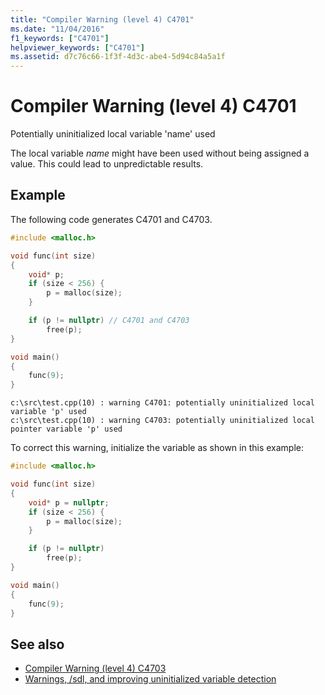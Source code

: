 ```yaml
---
title: "Compiler Warning (level 4) C4701"
ms.date: "11/04/2016"
f1_keywords: ["C4701"]
helpviewer_keywords: ["C4701"]
ms.assetid: d7c76c66-1f3f-4d3c-abe4-5d94c84a5a1f
---
```

# Compiler Warning (level 4) C4701

Potentially uninitialized local variable 'name' used

The local variable *name* might have been used without being assigned a value. This could lead to unpredictable results.

## Example

The following code generates C4701 and C4703.

```cpp
#include <malloc.h>

void func(int size)
{
    void* p;
    if (size < 256) {
        p = malloc(size);
    }

    if (p != nullptr) // C4701 and C4703
        free(p);
}

void main()
{
    func(9);
}
```

```Output
c:\src\test.cpp(10) : warning C4701: potentially uninitialized local variable 'p' used
c:\src\test.cpp(10) : warning C4703: potentially uninitialized local pointer variable 'p' used
```

To correct this warning, initialize the variable as shown in this example:

```cpp
#include <malloc.h>

void func(int size)
{
    void* p = nullptr;
    if (size < 256) {
        p = malloc(size);
    }

    if (p != nullptr)
        free(p);
}

void main()
{
    func(9);
}
```

## See also

- [Compiler Warning (level 4) C4703](../../error-messages/compiler-warnings/compiler-warning-level-4-c4703.md)
- [Warnings, /sdl, and improving uninitialized variable detection](http://blogs.msdn.com/b/sdl/archive/2012/06/06/warnings-sdl-and-improving-uninitialized-variable-detection.aspx)
